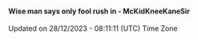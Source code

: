 #### Wise man says only fool rush in - McKidKneeKaneSir
Updated on 28/12/2023 - 08:11:11 (UTC) Time Zone
